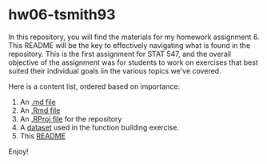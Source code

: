 # hw06-tsmith93

In this repository, you will find the materials for my homework assignment 6. This README will be the key to effectively navigating what is found in the repository. This is the first assignment for STAT 547, and the overall objective of the assignment was for students to work on exercises that best suited their individual goals iin the various topics we've covered.

Here is a content list, ordered based on importance:

1. An [.md file](https://github.com/STAT545-UBC-students/hw06-tsmith93/blob/master/hw06-tsmith93.md)
2. An [.Rmd file](https://github.com/STAT545-UBC-students/hw06-tsmith93/blob/master/hw06-tsmith93.Rmd)
3. An [.RProj file](https://github.com/STAT545-UBC-students/hw06-tsmith93/blob/master/hw06-tsmith93.Rproj) for the repository 
4. A [dataset](https://github.com/STAT545-UBC-students/hw06-tsmith93/blob/master/ef_trask.csv) used in the function building exercise.
5. This [README](https://github.com/STAT545-UBC-students/hw06-tsmith93/blob/master/README.md)

Enjoy!

